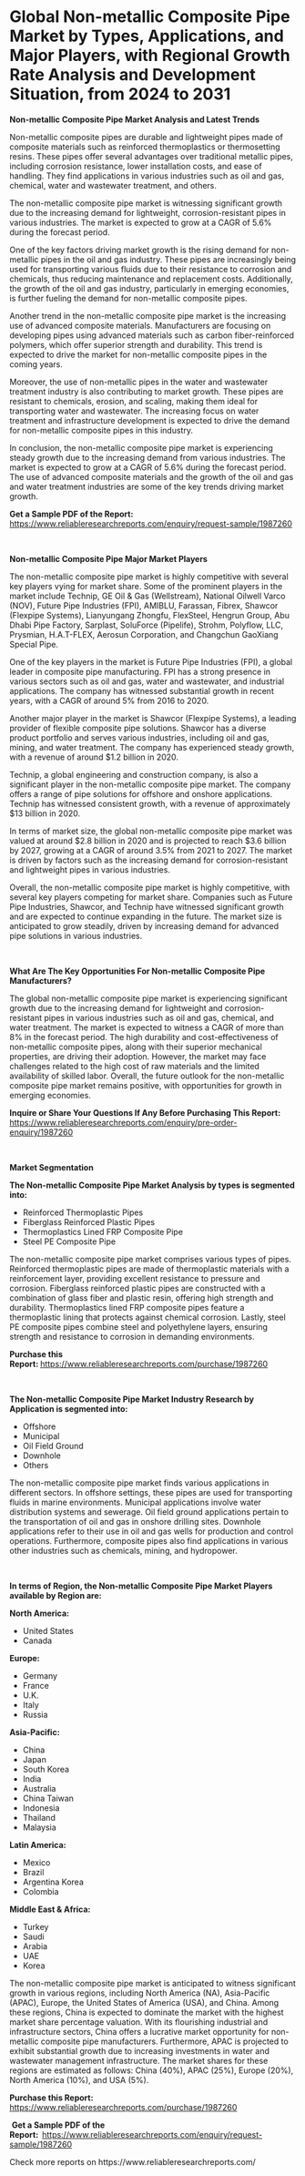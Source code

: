 <p><h1>Global Non-metallic Composite Pipe Market by Types, Applications, and Major Players, with Regional Growth Rate Analysis and Development Situation, from 2024 to 2031</h1></p><p><strong>Non-metallic Composite Pipe Market Analysis and Latest Trends</strong></p>
<p><p>Non-metallic composite pipes are durable and lightweight pipes made of composite materials such as reinforced thermoplastics or thermosetting resins. These pipes offer several advantages over traditional metallic pipes, including corrosion resistance, lower installation costs, and ease of handling. They find applications in various industries such as oil and gas, chemical, water and wastewater treatment, and others.</p><p>The non-metallic composite pipe market is witnessing significant growth due to the increasing demand for lightweight, corrosion-resistant pipes in various industries. The market is expected to grow at a CAGR of 5.6% during the forecast period. </p><p>One of the key factors driving market growth is the rising demand for non-metallic pipes in the oil and gas industry. These pipes are increasingly being used for transporting various fluids due to their resistance to corrosion and chemicals, thus reducing maintenance and replacement costs. Additionally, the growth of the oil and gas industry, particularly in emerging economies, is further fueling the demand for non-metallic composite pipes.</p><p>Another trend in the non-metallic composite pipe market is the increasing use of advanced composite materials. Manufacturers are focusing on developing pipes using advanced materials such as carbon fiber-reinforced polymers, which offer superior strength and durability. This trend is expected to drive the market for non-metallic composite pipes in the coming years.</p><p>Moreover, the use of non-metallic pipes in the water and wastewater treatment industry is also contributing to market growth. These pipes are resistant to chemicals, erosion, and scaling, making them ideal for transporting water and wastewater. The increasing focus on water treatment and infrastructure development is expected to drive the demand for non-metallic composite pipes in this industry.</p><p>In conclusion, the non-metallic composite pipe market is experiencing steady growth due to the increasing demand from various industries. The market is expected to grow at a CAGR of 5.6% during the forecast period. The use of advanced composite materials and the growth of the oil and gas and water treatment industries are some of the key trends driving market growth.</p></p>
<p><strong>Get a Sample PDF of the Report:&nbsp;</strong> <a href="https://www.reliableresearchreports.com/enquiry/request-sample/1987260">https://www.reliableresearchreports.com/enquiry/request-sample/1987260</a></p>
<p>&nbsp;</p>
<p><strong>Non-metallic Composite Pipe Major Market Players</strong></p>
<p><p>The non-metallic composite pipe market is highly competitive with several key players vying for market share. Some of the prominent players in the market include Technip, GE Oil & Gas (Wellstream), National Oilwell Varco (NOV), Future Pipe Industries (FPI), AMIBLU, Farassan, Fibrex, Shawcor (Flexpipe Systems), Lianyungang Zhongfu, FlexSteel, Hengrun Group, Abu Dhabi Pipe Factory, Sarplast, SoluForce (Pipelife), Strohm, Polyflow, LLC, Prysmian, H.A.T-FLEX, Aerosun Corporation, and Changchun GaoXiang Special Pipe.</p><p>One of the key players in the market is Future Pipe Industries (FPI), a global leader in composite pipe manufacturing. FPI has a strong presence in various sectors such as oil and gas, water and wastewater, and industrial applications. The company has witnessed substantial growth in recent years, with a CAGR of around 5% from 2016 to 2020.</p><p>Another major player in the market is Shawcor (Flexpipe Systems), a leading provider of flexible composite pipe solutions. Shawcor has a diverse product portfolio and serves various industries, including oil and gas, mining, and water treatment. The company has experienced steady growth, with a revenue of around $1.2 billion in 2020.</p><p>Technip, a global engineering and construction company, is also a significant player in the non-metallic composite pipe market. The company offers a range of pipe solutions for offshore and onshore applications. Technip has witnessed consistent growth, with a revenue of approximately $13 billion in 2020.</p><p>In terms of market size, the global non-metallic composite pipe market was valued at around $2.8 billion in 2020 and is projected to reach $3.6 billion by 2027, growing at a CAGR of around 3.5% from 2021 to 2027. The market is driven by factors such as the increasing demand for corrosion-resistant and lightweight pipes in various industries.</p><p>Overall, the non-metallic composite pipe market is highly competitive, with several key players competing for market share. Companies such as Future Pipe Industries, Shawcor, and Technip have witnessed significant growth and are expected to continue expanding in the future. The market size is anticipated to grow steadily, driven by increasing demand for advanced pipe solutions in various industries.</p></p>
<p>&nbsp;</p>
<p><strong>What Are The Key Opportunities For Non-metallic Composite Pipe Manufacturers?</strong></p>
<p><p>The global non-metallic composite pipe market is experiencing significant growth due to the increasing demand for lightweight and corrosion-resistant pipes in various industries such as oil and gas, chemical, and water treatment. The market is expected to witness a CAGR of more than 8% in the forecast period. The high durability and cost-effectiveness of non-metallic composite pipes, along with their superior mechanical properties, are driving their adoption. However, the market may face challenges related to the high cost of raw materials and the limited availability of skilled labor. Overall, the future outlook for the non-metallic composite pipe market remains positive, with opportunities for growth in emerging economies.</p></p>
<p><strong>Inquire or Share Your Questions If Any Before Purchasing This Report:</strong> <a href="https://www.reliableresearchreports.com/enquiry/pre-order-enquiry/1987260">https://www.reliableresearchreports.com/enquiry/pre-order-enquiry/1987260</a></p>
<p>&nbsp;</p>
<p><strong>Market Segmentation</strong></p>
<p><strong>The Non-metallic Composite Pipe Market Analysis by types is segmented into:</strong></p>
<p><ul><li>Reinforced Thermoplastic Pipes</li><li>Fiberglass Reinforced Plastic Pipes</li><li>Thermoplastics Lined FRP Composite Pipe</li><li>Steel PE Composite Pipe</li></ul></p>
<p><p>The non-metallic composite pipe market comprises various types of pipes. Reinforced thermoplastic pipes are made of thermoplastic materials with a reinforcement layer, providing excellent resistance to pressure and corrosion. Fiberglass reinforced plastic pipes are constructed with a combination of glass fiber and plastic resin, offering high strength and durability. Thermoplastics lined FRP composite pipes feature a thermoplastic lining that protects against chemical corrosion. Lastly, steel PE composite pipes combine steel and polyethylene layers, ensuring strength and resistance to corrosion in demanding environments.</p></p>
<p><strong>Purchase this Report:&nbsp;</strong><a href="https://www.reliableresearchreports.com/purchase/1987260">https://www.reliableresearchreports.com/purchase/1987260</a></p>
<p>&nbsp;</p>
<p><strong>The Non-metallic Composite Pipe Market Industry Research by Application is segmented into:</strong></p>
<p><ul><li>Offshore</li><li>Municipal</li><li>Oil Field Ground</li><li>Downhole</li><li>Others</li></ul></p>
<p><p>The non-metallic composite pipe market finds various applications in different sectors. In offshore settings, these pipes are used for transporting fluids in marine environments. Municipal applications involve water distribution systems and sewerage. Oil field ground applications pertain to the transportation of oil and gas in onshore drilling sites. Downhole applications refer to their use in oil and gas wells for production and control operations. Furthermore, composite pipes also find applications in various other industries such as chemicals, mining, and hydropower.</p></p>
<p>&nbsp;</p>
<p><strong>In terms of Region, the Non-metallic Composite Pipe Market Players available by Region are:</strong></p>
<p>
    <p> <strong> North America: </strong>
        <ul>
            <li>United States</li>
            <li>Canada</li>
        </ul>
        </p> 
    <p> <strong> Europe: </strong>
        <ul>
            <li>Germany</li>
            <li>France</li>
            <li>U.K.</li>
            <li>Italy</li>
            <li>Russia</li>
        </ul>
        </p> 
    <p> <strong> Asia-Pacific: </strong>
        <ul>
            <li>China</li>
            <li>Japan</li>
            <li>South Korea</li>
            <li>India</li>
            <li>Australia</li>
            <li>China Taiwan</li>
            <li>Indonesia</li>
            <li>Thailand</li>
            <li>Malaysia</li>
        </ul>
        </p> 
    <p> <strong> Latin America: </strong>
        <ul>
            <li>Mexico</li>
            <li>Brazil</li>
            <li>Argentina Korea</li>
            <li>Colombia</li>
        </ul>
        </p> 
    <p> <strong> Middle East & Africa: </strong>
        <ul>
            <li>Turkey</li>
            <li>Saudi</li>
            <li>Arabia</li>
            <li>UAE</li>
            <li>Korea</li>
        </ul>
    </p>
    </p>
<p><p>The non-metallic composite pipe market is anticipated to witness significant growth in various regions, including North America (NA), Asia-Pacific (APAC), Europe, the United States of America (USA), and China. Among these regions, China is expected to dominate the market with the highest market share percentage valuation. With its flourishing industrial and infrastructure sectors, China offers a lucrative market opportunity for non-metallic composite pipe manufacturers. Furthermore, APAC is projected to exhibit substantial growth due to increasing investments in water and wastewater management infrastructure. The market shares for these regions are estimated as follows: China (40%), APAC (25%), Europe (20%), North America (10%), and USA (5%).</p></p>
<p><strong>Purchase this Report: </strong><a href="https://www.reliableresearchreports.com/purchase/1987260">https://www.reliableresearchreports.com/purchase/1987260</a></p>
<p>&nbsp;<strong>Get a Sample PDF of the Report:&nbsp;&nbsp;</strong><a href="https://www.reliableresearchreports.com/enquiry/request-sample/1987260">https://www.reliableresearchreports.com/enquiry/request-sample/1987260</a></p>
<p><strong></strong></p>
<p>Check more reports on https://www.reliableresearchreports.com/</p>